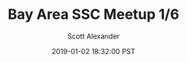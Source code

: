 ---
layout: podcast
title: "Bay Area SSC Meetup 1/6"
author: Scott Alexander
description: https://slatestarcodex.com/2019/01/02/bay-area-ssc-meetup-1-6/
date: 2019-01-02 18:32:00 PST
length: 180299
duration: 45
guid: bay-area-ssc-meetup-1-6
---